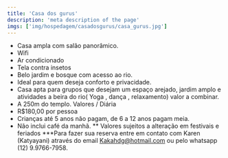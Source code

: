 ```yaml
---
title: 'Casa dos gurus'
description: 'meta description of the page'
imgs: ['img/hospedagem/casadosgurus/casa_gurus.jpg']
---
```

- Casa ampla com salão panorâmico.
- Wifi
- Ar condicionado
- Tela contra insetos
- Belo jardim e bosque com acesso ao rio.
- Ideal para quem deseja conforto e privacidade.
- Casa apta para grupos que desejam um espaço arejado, jardim amplo e atividades a beira do rio( Yoga , dança , relaxamento) valor a combinar.
- A 250m do templo.
Valores / Diária
- R$180,00 por pessoa
- Crianças até 5 anos não pagam, de 6 a 12 anos pagam meia.
- Não inclui café da manhã.
** Valores sujeitos a alteração em festivais e feriados
***Para fazer sua reserva entre em contato com Karen (Katyayani) através do email Kakahdg@hotmail.com ou pelo whatsapp (12) 9.9766-7958.